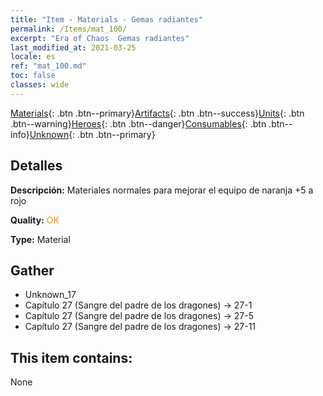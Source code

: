 ```yaml
---
title: "Item - Materials - Gemas radiantes"
permalink: /Items/mat_100/
excerpt: "Era of Chaos  Gemas radiantes"
last_modified_at: 2021-03-25
locale: es
ref: "mat_100.md"
toc: false
classes: wide
---
```

 [Materials](/es/Items/){: .btn .btn--primary}[Artifacts](/es/Items/Artifacts/){: .btn .btn--success}[Units](/es/Items/Units/){: .btn .btn--warning}[Heroes](/es/Items/Heroes/){: .btn .btn--danger}[Consumables](/es/Items/Consumables/){: .btn .btn--info}[Unknown](/es/Items/Unknown/){: .btn .btn--primary}

## Detalles
 **Descripción:** Materiales normales para mejorar el equipo de naranja +5 a rojo

 **Quality:** <span style="color: #FF8C00">OK</span>

 **Type:** Material

## Gather

*    Unknown_17 
*    Capítulo 27 (Sangre del padre de los dragones) -> 27-1 
*    Capítulo 27 (Sangre del padre de los dragones) -> 27-5 
*    Capítulo 27 (Sangre del padre de los dragones) -> 27-11 

## This item contains:

  None

